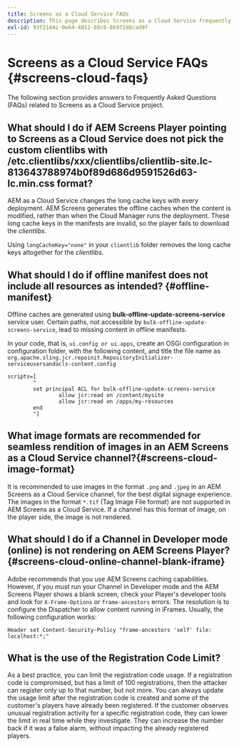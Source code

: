 ```yaml
---
title: Screens as a Cloud Service FAQs
description: This page describes Screens as a Cloud Service frequently asked questions.
exl-id: 93f2144c-0e64-4012-88c6-86972d8cad9f
---
```

# Screens as a Cloud Service FAQs {#screens-cloud-faqs}

The following section provides answers to Frequently Asked Questions (FAQs) related to Screens as a Cloud Service project.

## What should I do if AEM Screens Player pointing to Screens as a Cloud Service does not pick the custom clientlibs with /etc.clientlibs/xxx/clientlibs/clientlib-site.lc-813643788974b0f89d686d9591526d63-lc.min.css format?

AEM as a Cloud Service changes the long cache keys with every deployment. AEM Screens generates the offline caches when the content is modified, rather than when the Cloud Manager runs the deployment. These long cache keys in the manifests are invalid, so the player fails to download the *clientlibs*. 

Using `longCacheKey="none"` in your `clientlib` folder removes the long cache keys altogether for the *clientlibs*.


## What should I do if offline manifest does not include all resources as intended? {#offline-manifest}

Offline caches are generated using **bulk-offline-update-screens-service** service user. Certain paths, not accessible by `bulk-offline-update-screens-service`, lead to missing content in offline manifests. 

In your code, that is, `ui.config or ui.apps`, create an OSGi configuration in configuration folder, with the following content, and title the file name as `org.apache.sling.jcr.repoinit.RepositoryInitializer-serviceusersandacls-content.config`

```
scripts=[
        "
        set principal ACL for bulk-offline-update-screens-service
                allow jcr:read on /content/mysite
                allow jcr:read on /apps/my-resources
        end
        "] 
```

## What image formats are recommended for seamless rendition of images in an AEM Screens as a Cloud Service channel?{#screens-cloud-image-format}

It is recommended to use images in the format `.png` and `.jpeg` in an AEM Screens as a Cloud Service channel, for the best digital signage experience.
The images in the format `*.tif` (Tag Image File format) are not supported in AEM Screens as a Cloud Service. If a channel has this format of image, on the player side, the image is not rendered.

## What should I do if a Channel in Developer mode (online) is not rendering on AEM Screens Player?{#screens-cloud-online-channel-blank-iframe}

Adobe recommends that you use AEM Screens caching capabilities. However, if you must run your Channel in Developer mode and the AEM Screens Player shows a blank screen, check your Player's developer tools and look for `X-Frame-Options` or `frame-ancestors` errors. The resolution is to configure the Dispatcher to allow content running in iFrames. Usually, the following configuration works:

```
Header set Content-Security-Policy "frame-ancestors 'self' file: localhost:*;"
```

## What is the use of the Registration Code Limit?

As a best practice, you can limit the registration code usage. If a registration code is compromised, but has a limit of 100 registrations, then the attacker can register only up to that number, but not more. You can always update the usage limit after the registration code is created and some of the customer's players have already been registered. If the customer observes unusual registration activity for a specific registration code, they can lower the limit in real time while they investigate. They can increase the number back if it was a false alarm, without impacting the already registered players.
